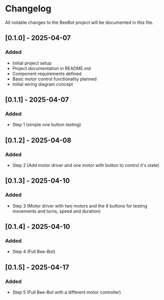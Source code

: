 # Changelog

All notable changes to the BeeBot project will be documented in this file.

## [0.1.0] - 2025-04-07

### Added
- Initial project setup
- Project documentation in README.md
- Component requirements defined
- Basic motor control functionality planned
- Initial wiring diagram concept


## [0.1.1] - 2025-04-07

### Added
- Step 1 (simple one button testing)

## [0.1.2] - 2025-04-08

### Added
- Step 2 (Add motor driver and one motor with button to control it's state)

## [0.1.3] - 2025-04-10

### Added
- Step 3 (Motor driver with two motors and the 6 buttons for testing movements and turns, speed and duration)


## [0.1.4] - 2025-04-10

### Added
- Step 4 (Full Bee-Bot)

## [0.1.5] - 2025-04-17

### Added
- Step 5 (Full Bee-Bot with a different motor controller)
